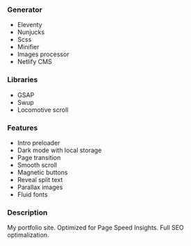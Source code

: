 ### Generator

- Eleventy
- Nunjucks
- Scss
- Minifier
- Images processor
- Netlify CMS

### Libraries

- GSAP
- Swup
- Locomotive scroll

### Features

- Intro preloader 
- Dark mode with local storage
- Page transition
- Smooth scroll
- Magnetic buttons
- Reveal split text
- Parallax images
- Fluid fonts

### Description

My portfolio site. Optimized for Page Speed Insights. Full SEO optimalization.
